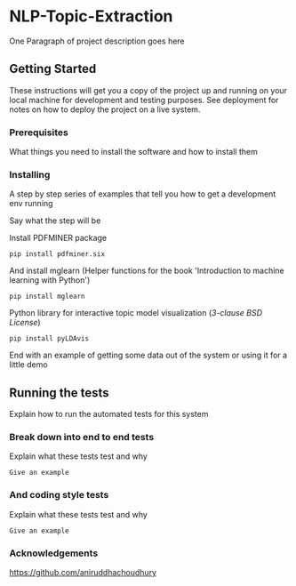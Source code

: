 # NLP-Topic-Extraction

One Paragraph of project description goes here

## Getting Started

These instructions will get you a copy of the project up and running on your local machine for development and testing purposes. See deployment for notes on how to deploy the project on a live system.

### Prerequisites

What things you need to install the software and how to install them


### Installing

A step by step series of examples that tell you how to get a development env running

Say what the step will be

Install PDFMINER package
```
pip install pdfminer.six
```

And install mglearn (Helper functions for the book 'Introduction to machine learning with Python')
```
pip install mglearn
```

Python library for interactive topic model visualization (_3-clause BSD License_)
```
pip install pyLDAvis
```
End with an example of getting some data out of the system or using it for a little demo

## Running the tests

Explain how to run the automated tests for this system

### Break down into end to end tests

Explain what these tests test and why

```
Give an example
```

### And coding style tests

Explain what these tests test and why

```
Give an example
```

### Acknowledgements

https://github.com/aniruddhachoudhury
